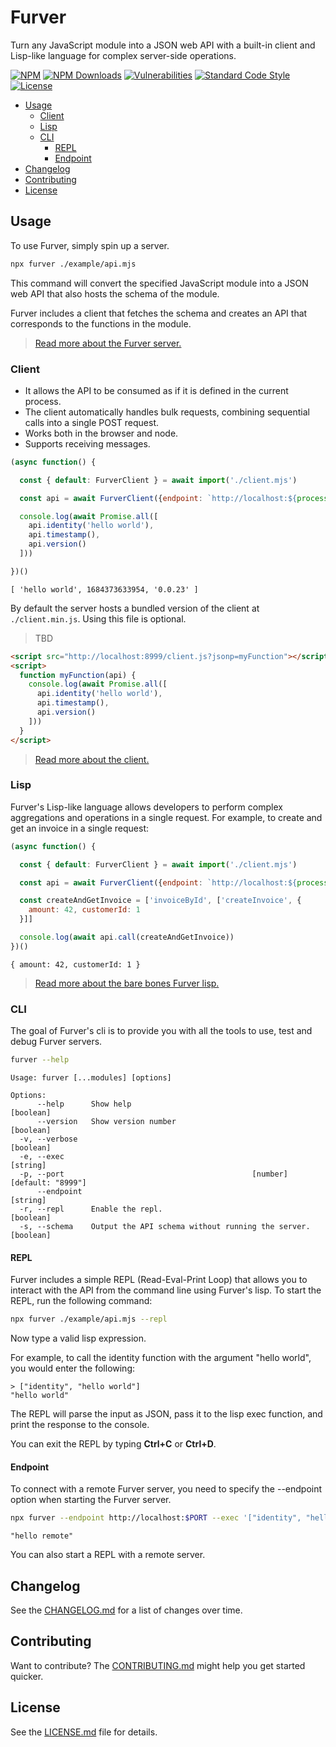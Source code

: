 # Furver

Turn any JavaScript module into a JSON web API with a built-in client and
Lisp-like language for complex server-side operations.

[![NPM](https://img.shields.io/npm/v/furver?color=blue&style=flat-square)](https://www.npmjs.com/package/furver)
[![NPM Downloads](https://img.shields.io/npm/dm/furver?style=flat-square)](https://www.npmjs.com/package/furver)
[![Vulnerabilities](https://img.shields.io/snyk/vulnerabilities/npm/furver?style=flat-square)](https://snyk.io/vuln/npm:furver)
[![Standard Code Style](https://img.shields.io/badge/code_style-standard-brightgreen.svg?style=flat-square)](https://standardjs.com)
[![License](https://img.shields.io/npm/l/furver?color=brightgreen&style=flat-square)](./LICENSE)

<!-- toc -->

- [Usage](#usage)
  * [Client](#client)
  * [Lisp](#lisp)
  * [CLI](#cli)
    + [REPL](#repl)
    + [Endpoint](#endpoint)
- [Changelog](#changelog)
- [Contributing](#contributing)
- [License](#license)

<!-- tocstop -->

## Usage

To use Furver, simply spin up a server.

```bash
npx furver ./example/api.mjs
```

This command will convert the specified JavaScript module into a JSON web API
that also hosts the schema of the module.

Furver includes a client that fetches the schema and creates an API that
corresponds to the functions in the module.

> [Read more about the Furver server.](./docs/server.md)

### Client

- It allows the API to be consumed as if it is defined in the current process.
- The client automatically handles bulk requests, combining sequential calls
  into a single POST request.
- Works both in the browser and node.
- Supports receiving messages.

```js node
(async function() {

  const { default: FurverClient } = await import('./client.mjs')

  const api = await FurverClient({endpoint: `http://localhost:${process.env.PORT}`})

  console.log(await Promise.all([
    api.identity('hello world'),
    api.timestamp(),
    api.version()
  ]))

})()
```
```
[ 'hello world', 1684373633954, '0.0.23' ]
```

By default the server hosts a bundled version of the client at `./client.min.js`.
Using this file is optional.

> TBD

```html
<script src="http://localhost:8999/client.js?jsonp=myFunction"></script>
<script>
  function myFunction(api) {
    console.log(await Promise.all([
      api.identity('hello world'),
      api.timestamp(),
      api.version()
    ]))
  }
</script>
```

> [Read more about the client.](./docs/client.md)

### Lisp

Furver's Lisp-like language allows developers to perform complex aggregations
and operations in a single request. For example, to create and get an invoice
in a single request:

```javascript node
(async function() {

  const { default: FurverClient } = await import('./client.mjs')

  const api = await FurverClient({endpoint: `http://localhost:${process.env.PORT}`})

  const createAndGetInvoice = ['invoiceById', ['createInvoice', {
    amount: 42, customerId: 1
  }]]

  console.log(await api.call(createAndGetInvoice))
})()
```
```
{ amount: 42, customerId: 1 }
```

> [Read more about the bare bones Furver lisp.](./docs/lisp.md)


### CLI

The goal of Furver's cli is to provide you with all the tools to use, test and
debug Furver servers.

```bash bash
furver --help
```
```
Usage: furver [...modules] [options]

Options:
      --help      Show help                                            [boolean]
      --version   Show version number                                  [boolean]
  -v, --verbose                                                        [boolean]
  -e, --exec                                                            [string]
  -p, --port                                          [number] [default: "8999"]
      --endpoint                                                        [string]
  -r, --repl      Enable the repl.                                     [boolean]
  -s, --schema    Output the API schema without running the server.    [boolean]
```

#### REPL

Furver includes a simple REPL (Read-Eval-Print Loop) that allows you to
interact with the API from the command line using Furver's lisp. To start the
REPL, run the following command:

```bash
npx furver ./example/api.mjs --repl
```

Now type a valid lisp expression.

For example, to call the identity function with the argument "hello world", you
would enter the following:

```
> ["identity", "hello world"]
"hello world"
```

The REPL will parse the input as JSON, pass it to the lisp exec function, and
print the response to the console.

You can exit the REPL by typing **Ctrl+C** or **Ctrl+D**.

#### Endpoint

To connect with a remote Furver server, you need to specify the --endpoint
option when starting the Furver server.

```bash bash
npx furver --endpoint http://localhost:$PORT --exec '["identity", "hello remote"]'
```
```
"hello remote"
```

You can also start a REPL with a remote server.

## Changelog

See the [CHANGELOG.md](./CHANGELOG.md) for a list of changes over time.

## Contributing

Want to contribute? The [CONTRIBUTING.md](./CONTRIBUTING.md) might help you get
started quicker.

## License

See the [LICENSE.md](./LICENSE.md) file for details.
